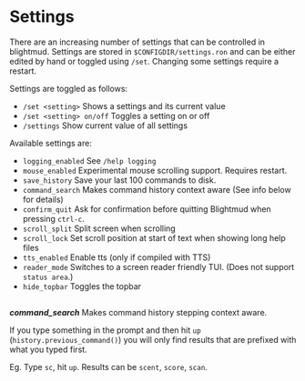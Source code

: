 # Settings

There are an increasing number of settings that can be controlled in blightmud.
Settings are stored in `$CONFIGDIR/settings.ron` and can be either edited by
hand or toggled using `/set`. Changing some settings require a restart.

Settings are toggled as follows:

- `/set <setting>`           Shows a settings and its current value
- `/set <setting> on/off`    Toggles a setting on or off
- `/settings`                Show current value of all settings

Available settings are:

- `logging_enabled`     See `/help logging`
- `mouse_enabled`       Experimental mouse scrolling support. Requires restart.
- `save_history`        Save your last 100 commands to disk.
- `command_search`      Makes command history context aware (See info below for details)
- `confirm_quit`        Ask for confirmation before quitting Blightmud when pressing `ctrl-c`.
- `scroll_split`        Split screen when scrolling
- `scroll_lock`         Set scroll position at start of text when showing long help files
- `tts_enabled`         Enable tts (only if compiled with TTS)
- `reader_mode`         Switches to a screen reader friendly TUI. (Does not support `status area`.)
- `hide_topbar`         Toggles the topbar

##

***command_search***
Makes command history stepping context aware.

If you type something in the prompt and then hit `up` (`history.previous_command()`)
you will only find results that are prefixed with what you typed first.

Eg. Type `sc`, hit `up`. Results can be `scent`, `score`, `scan`.

